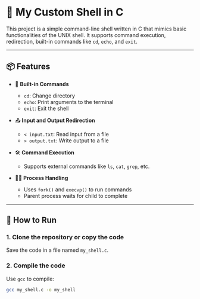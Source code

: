 # 🐚 My Custom Shell in C

This project is a simple command-line shell written in C that mimics basic functionalities of the UNIX shell. It supports command execution, redirection, built-in commands like `cd`, `echo`, and `exit`.

---

## 📦 Features

- 🧠 **Built-in Commands**
  - `cd`: Change directory
  - `echo`: Print arguments to the terminal
  - `exit`: Exit the shell

- 📤 **Input and Output Redirection**
  - `< input.txt`: Read input from a file
  - `> output.txt`: Write output to a file

- 🛠️ **Command Execution**
  - Supports external commands like `ls`, `cat`, `grep`, etc.

- 👨‍👦 **Process Handling**
  - Uses `fork()` and `execvp()` to run commands
  - Parent process waits for child to complete

---

## 🚀 How to Run

### 1. Clone the repository or copy the code
Save the code in a file named `my_shell.c`.

### 2. Compile the code
Use `gcc` to compile:
```bash
gcc my_shell.c -o my_shell
